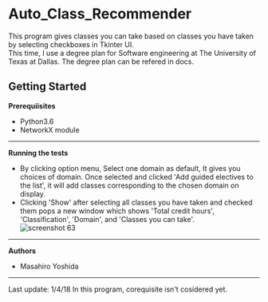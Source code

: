 Auto_Class_Recommender
===============================
This program gives classes you can take based on classes you have taken by selecting checkboxes in Tkinter UI.    
This time, I use a degree plan for Software engineering at The University of Texas at Dallas.
The degree plan can be refered in docs.

Getting Started
-------------------------------
**Prerequiisites**         
- Python3.6
- NetworkX module
----------------------------
**Running the tests**    
- By clicking option menu, Select one domain as default, It gives you choices of domain. Once selected and clicked 'Add guided electives to the list', it will add classes corresponding to the chosen domain on display.   
- Clicking 'Show' after selecting all classes you have taken and checked them pops a new window which shows 'Total credit hours', 'Classification', 'Domain', and 'Classes you can take'.  
![screenshot 63](https://user-images.githubusercontent.com/33169818/34582746-a4d0e830-f15a-11e7-9fa8-329814f0efcf.png)   
-----------------------------------------
**Authors**    
- Masahiro Yoshida   
---------------------------
Last update: 1/4/18
In this program, corequisite isn't cosidered yet. 
